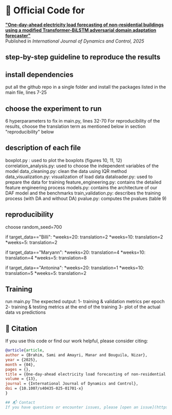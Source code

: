 # 🔬 Official Code for 
[**"One-day-ahead electricity load forecasting of non-residential buildings using a modified Transformer-BiLSTM adversarial domain adaptation forecaster"**](https://doi.org/10.1007/s40435-025-01701-x)  
Published in *International Journal of Dynamics and Control, 2025*


## step-by-step guideline to reproduce the results

## install dependencies
put all the github repo in a single folder and install the packages listed in the main file, lines 7-25

## choose the experiment to run
6 hyperparameters to fix in main.py, lines 32-70 
For reproducibility of the results, choose the translation term as mentioned below in section "reproducibility" below

## description of each file
boxplot.py : used to plot the boxplots (figures 10, 11, 12)
correlation_analysis.py: used to choose the independent variables of the model
data_cleaning.py: clean the data using IQR method
data_visualization.py: visualization of load data
dataloader.py: used to prepare the data for training
feature_engineering.py: contains the detailed feature engineering process
models.py: contains the architecture of our DAF model and the benchmarks
train_validation.py: describes the training process (with DA and without DA)
pvalue.py: computes the pvalues (table 9)

## reproducibility
choose random_seed=700

if target_data=="Billi":
    *weeks=20: translation=2
    *weeks=10: translation=2
    *weeks=5: translation=2

if target_data=="Maryann":
    *weeks=20: translation=4
    *weeks=10: translation=4
    *weeks=5: translation=8

if target_data=="Antonina":
    *weeks=20: translation=1
    *weeks=10: translation=5
    *weeks=5: translation=2
    
## Training
run main.py
The expected output: 
1- training & validation metrics per epoch
2- training & testing metrics at the end of the training
3- plot of the actual data vs predictions

## 📖 Citation

If you use this code or find our work helpful, please consider citing:

```bibtex
@article{article,
author = {Brahim, Sami and Amayri, Manar and Bouguila, Nizar},
year = {2025},
month = {04},
pages = {},
title = {One-day-ahead electricity load forecasting of non-residential buildings using a modified Transformer-BiLSTM adversarial domain adaptation forecaster},
volume = {13},
journal = {International Journal of Dynamics and Control},
doi = {10.1007/s40435-025-01701-x}
}

## 📬 Contact
If you have questions or encounter issues, please [open an issue](https://github.com/lear-ner97/Transformer-LSTM-DAF/issues) or contact us at **sami.benbrahim@mail.concordia.ca**.

